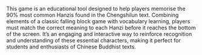 This game is an educational tool designed to help players memorise the 90% most common Hanzis found in the Chengshilun text. Combining elements of a classic falling block game with vocabulary learning, players must match the correct meaning to each Hanzi before it reaches the bottom of the screen. It’s an engaging and interactive way to reinforce recognition and understanding of these essential characters, making it perfect for students and enthusiasts of Chinese Buddhist texts.
